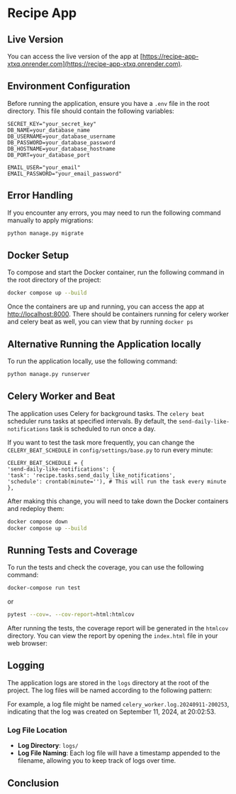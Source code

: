 # Recipe App

## Live Version
You can access the live version of the app at [https://recipe-app-xtxq.onrender.com](https://recipe-app-xtxq.onrender.com).

## Environment Configuration
Before running the application, ensure you have a `.env` file in the root directory. This file should contain the following variables:

```
SECRET_KEY="your_secret_key"
DB_NAME=your_database_name
DB_USERNAME=your_database_username
DB_PASSWORD=your_database_password
DB_HOSTNAME=your_database_hostname
DB_PORT=your_database_port

EMAIL_USER="your_email"
EMAIL_PASSWORD="your_email_password"

```


## Error Handling
If you encounter any errors, you may need to run the following command manually to apply migrations:

```bash
python manage.py migrate
```

## Docker Setup
To compose and start the Docker container, run the following command in the root directory of the project:

```bash
docker compose up --build
```
Once the containers are up and running, you can access the app at [http://localhost:8000](http://localhost:8000).
There should be containers running for celery worker and celery beat as well, you can view that by running `docker ps`

## Alternative Running the Application locally
To run the application locally, use the following command:

```bash
python manage.py runserver
```

## Celery Worker and Beat
The application uses Celery for background tasks. The `celery beat` scheduler runs tasks at specified intervals. By default, the `send-daily-like-notifications` task is scheduled to run once a day.

If you want to test the task more frequently, you can change the `CELERY_BEAT_SCHEDULE` in `config/settings/base.py` to run every minute:

```
CELERY_BEAT_SCHEDULE = {
'send-daily-like-notifications': {
'task': 'recipe.tasks.send_daily_like_notifications',
'schedule': crontab(minute=''), # This will run the task every minute
},
```

After making this change, you will need to take down the Docker containers and redeploy them:

```bash
docker compose down
docker compose up --build
```


## Running Tests and Coverage

To run the tests and check the coverage, you can use the following command:

```bash
docker-compose run test
```
or

```bash
pytest --cov=. --cov-report=html:htmlcov
```

After running the tests, the coverage report will be generated in the `htmlcov` directory. You can view the report by opening the `index.html` file in your web browser:


## Logging

The application logs are stored in the `logs` directory at the root of the project. The log files will be named according to the following pattern:

For example, a log file might be named `celery_worker.log.20240911-200253`, indicating that the log was created on September 11, 2024, at 20:02:53.

### Log File Location
- **Log Directory**: `logs/`
- **Log File Naming**: Each log file will have a timestamp appended to the filename, allowing you to keep track of logs over time.

## Conclusion